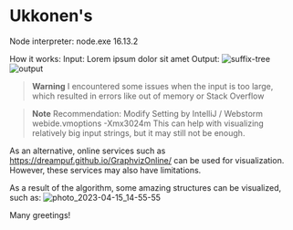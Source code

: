 # Ukkonen's
Node interpreter: node.exe 16.13.2

How it works:
Input: Lorem ipsum dolor sit amet
Output:
![suffix-tree](https://user-images.githubusercontent.com/27953991/232255904-8c6538eb-c129-409f-9d9c-214b4140c974.svg)
![output](https://user-images.githubusercontent.com/27953991/232255905-2d63491b-126f-4eda-ba9d-67bc69128973.svg)


> **Warning**
> I encountered some issues when the input is too large, which resulted in errors like out of memory or Stack Overflow

> **Note**
> Recommendation:
Modify Setting by IntelliJ / Webstorm
webide.vmoptions
-Xmx3024m
This can help with visualizing relatively big input strings, but it may still not be enough.


As an alternative, online services such as https://dreampuf.github.io/GraphvizOnline/ can be used for visualization. 
However, these services may also have limitations.

As a result of the algorithm, some amazing structures can be visualized, such as:
![photo_2023-04-15_14-55-55](https://user-images.githubusercontent.com/27953991/232255910-fc83edd3-f132-4527-b937-b055c00e774e.jpg)

Many greetings!
